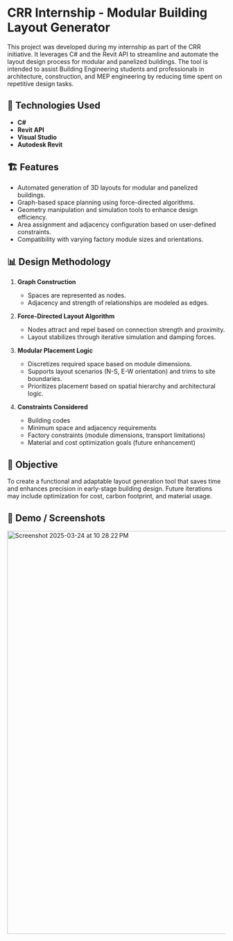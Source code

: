 # CRR Internship - Modular Building Layout Generator

This project was developed during my internship as part of the CRR initiative. It leverages C# and the Revit API to streamline and automate the layout design process for modular and panelized buildings. The tool is intended to assist Building Engineering students and professionals in architecture, construction, and MEP engineering by reducing time spent on repetitive design tasks.

## 🔧 Technologies Used
- **C#**
- **Revit API**
- **Visual Studio**
- **Autodesk Revit**

## 🏗️ Features
- Automated generation of 3D layouts for modular and panelized buildings.
- Graph-based space planning using force-directed algorithms.
- Geometry manipulation and simulation tools to enhance design efficiency.
- Area assignment and adjacency configuration based on user-defined constraints.
- Compatibility with varying factory module sizes and orientations.

## 📊 Design Methodology
1. **Graph Construction**  
   - Spaces are represented as nodes.  
   - Adjacency and strength of relationships are modeled as edges.

2. **Force-Directed Layout Algorithm**  
   - Nodes attract and repel based on connection strength and proximity.  
   - Layout stabilizes through iterative simulation and damping forces.

3. **Modular Placement Logic**  
   - Discretizes required space based on module dimensions.  
   - Supports layout scenarios (N-S, E-W orientation) and trims to site boundaries.  
   - Prioritizes placement based on spatial hierarchy and architectural logic.

4. **Constraints Considered**  
   - Building codes  
   - Minimum space and adjacency requirements  
   - Factory constraints (module dimensions, transport limitations)  
   - Material and cost optimization goals (future enhancement)

## 🎯 Objective
To create a functional and adaptable layout generation tool that saves time and enhances precision in early-stage building design. Future iterations may include optimization for cost, carbon footprint, and material usage.

## 📸 Demo / Screenshots
<img width="928" alt="Screenshot 2025-03-24 at 10 28 22 PM" src="https://github.com/user-attachments/assets/aa6ed7e9-ce08-4f36-abe5-e18baf835d0f" />


